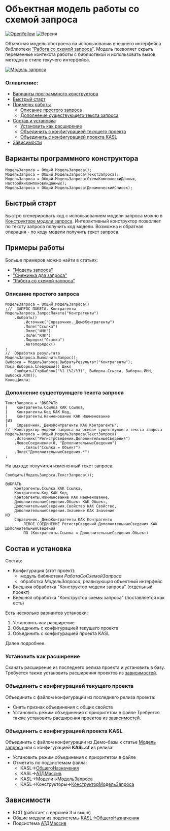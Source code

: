 # Объектная модель работы со схемой запроса

[![OpenYellow](https://img.shields.io/endpoint?url=https://openyellow.neocities.org/badges/2/340940374.json)](https://openyellow.notion.site/openyellow/24727888daa641af95514b46bee4d6f2?p=d6c0fe70d0b541b3ad83127c3d1c402f&amp;pm=s) ![Версия](https://img.shields.io/badge/Версия_1С-8.3.25-yellow)

Объектная модель построена на использовании внешнего интерфейса библиотеки ["Работа со схемой запроса"](https://infostart.ru/1c/articles/811832/). Модель позволяет скрыть переменные контекста работы с библиотекой и использовать вызов методов в стиле текучего интерфейса.

[![Модель запроса](https://infostart.ru/bitrix/templates/sandbox_empty/assets/tpl/abo/img/logo.svg)](https://infostart.ru/public/1390402/)
### Оглавление:
- [Варианты программного конструктора](#варианты-программного-конструктора)
- [Быстрый старт](#быстрый-старт)
- [Примеры работы](#примеры-работы)
	- [Описание простого запроса](#описание-простого-запроса)
	- [Дополнение существующего текста запроса](#дополнение-существующего-текста-запроса)
- [Состав и установка](#состав-и-установка)
	- [Установить как расширение](#установить-как-расширение)
	- [Объединить с конфигурацией текущего проекта](#объединить-с-конфигурацией-текущего-проекта)
	- [Объединить с конфигурацией проекта KASL](#объединить-с-конфигурацией-проекта-kasl)
- [Зависимости](#зависимости)
## Варианты программного конструктора

```bsl
МодельЗапроса = Общий.МодельЗапроса();
МодельЗапроса = Общий.МодельЗапроса(ТекстЗапроса);
МодельЗапроса = Общий.МодельЗапроса(СхемаКомпоновкиДанных, НастройкиКомпоновкиДанных);
МодельЗапроса = Общий.МодельЗапроса(ДинамическийСписок);
```
## Быстрый старт

Быстро сгенерировать код с использованием модели запроса можно в [Конструкторе модели запроса](https://infostart.ru/1c/articles/811832/#_Toc512118900). Интерактивный конструктор позволяет по тексту запроса получить код модели. Возможна и обратная операция - по коду модели получить текст запроса.
## Примеры работы

Больше примеров можно найти в статьях:
- ["Модель запроса"](https://infostart.ru/1c/articles/1390402/)
- ["Снежинка для запроса"](https://infostart.ru/1c/articles/1456173/)
- ["Работа со схемой запроса"](https://infostart.ru/1c/articles/811832/)
### Описание простого запроса
```bsl
МодельЗапроса = Общий.МодельЗапроса()
;//  ЗАПРОС ПАКЕТА. Контрагенты
МодельЗапроса.ЗапросПакета("Контрагенты")
    .Выбрать()
        .Источник("Справочник._ДемоКонтрагенты")
        .Поле("Ссылка")
        .Поле("ИНН")
        .Поле("КПП")
        .Порядок("Ссылка")
        .Автопорядок()
;
//  Обработка результата
МодельЗапроса.ВыполнитьЗапрос();
Выборка = МодельЗапроса.ВыбратьРезультат("Контрагенты");
Пока Выборка.Следующий() Цикл
    Сообщить(СтрШаблон("%1 (%2/%3)", Выборка.Ссылка, Выборка.ИНН, Выборка.КПП));
КонецЦикла;
```
### Дополнение существующего текста запроса

```bsl
ТекстЗапроса = "ВЫБРАТЬ
|    Контрагенты.Ссылка КАК Ссылка,
|    Контрагенты.Код КАК Код,
|    Контрагенты.Наименование КАК Наименование
|ИЗ
|    Справочник._ДемоКонтрагенты КАК Контрагенты";
//  Конструктор модели запроса на основе существующего текста запроса
МодельЗапроса = Общий.МодельЗапроса(ТекстЗапроса)
    .Источник("РегистрСведений.ДополнительныеСведения")
    .ЛевоеСоединение(0, "ДополнительныеСведения")
        .Связь("Ссылка = Объект")
    .Поле("ДополнительныеСведения.*")
;
```
На выходе получится измененный текст запроса:
```bsl
Сообщить(МодельЗапроса.ТекстЗапроса());
```

```bsl
ВЫБРАТЬ
    Контрагенты.Ссылка КАК Ссылка,
    Контрагенты.Код КАК Код,
    Контрагенты.Наименование КАК Наименование,
    ДополнительныеСведения.Объект КАК Объект,
    ДополнительныеСведения.Свойство КАК Свойство,
    ДополнительныеСведения.Значение КАК Значение
ИЗ
    Справочник._ДемоКонтрагенты КАК Контрагенты
        ЛЕВОЕ СОЕДИНЕНИЕ РегистрСведений.ДополнительныеСведения КАК ДополнительныеСведения
        ПО (Контрагенты.Ссылка = ДополнительныеСведения.Объект)
```

## Состав и установка

Состав:
- Конфигурация (этот проект):
	- модуль библиотеки *РаботаСоСхемойЗапроса*
	- обработка *МодельЗапроса*, реализующая объектный интерфейс
- Внешняя обработка "Конструктор модели запроса" (отдельный проект)
- Внешняя обработка "Конструктор схемы запроса" (поставляется как есть)

Есть несколько вариантов установки:
1. Установить как расширение
2. Объединить с конфигурацией текущего проекта
3. Объединить с конфигурацией проекта KASL

Далее подробнее.
### Установить как расширение

Скачать расширение из последнего релиза проекта и установить в базу.
Требуется также установить расширения проектов из [зависимостей](#зависимости).
### Объединить с конфигурацией текущего проекта

Объединить с файлом конфигурации из последнего релиза проекта:
- Снять признак объединения с общих свойств
- Установить режим объединения с приоритетом в файле
Требуется также установить расширения проектов из [зависимостей](#зависимости).
### Объединить с конфигурацией проекта KASL

Объединить с файлом конфигурации из Демо-базы к статье [Модель запроса](https://infostart.ru/1c/articles/1390402/) или с конфигурацией **KASL.cf** из релиза:
- Установить режим объединения с приоритетом в файле
- Отметить по подсистемам файла:
	- KASL->[ОбщегоНазначения](https://github.com/KalyakinAG/common)
	- KASL->[АТДМассив](https://github.com/KalyakinAG/adt-array)
	- KASL->Модели->[МодельЗапроса](https://github.com/KalyakinAG/query-model)
	- KASL->Конструкторы->[КонструкторМодельЗапроса](https://github.com/KalyakinAG/query-model-constructor)
## Зависимости

- БСП (работает с версией 3 и выше)
- Общие модули из подсистемы [KASL->ОбщегоНазначения](https://github.com/KalyakinAG/common)
- Подсистема [АТДМассив](https://github.com/KalyakinAG/adt-array)
